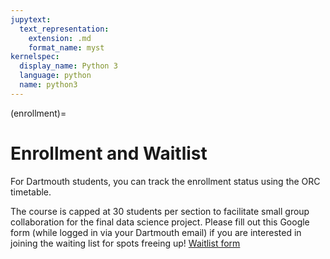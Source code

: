 ```yaml
---
jupytext:
  text_representation:
    extension: .md
    format_name: myst
kernelspec:
  display_name: Python 3
  language: python
  name: python3
---
```


(enrollment)=

# Enrollment and Waitlist

For Dartmouth students, you can track the enrollment status using the ORC timetable.

The course is capped at 30 students per section to facilitate small group collaboration for the final data science project. Please fill out this Google form (while logged in via your Dartmouth email) if you are interested in joining the waiting list for spots freeing up! [Waitlist form](https://forms.gle/ZDPYa4za4hGx2fCH7)

